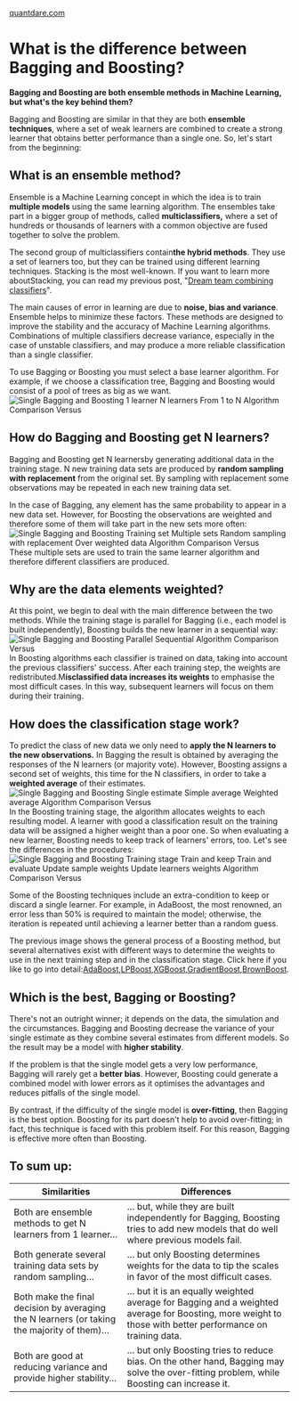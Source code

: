 [quantdare.com](https://quantdare.com/what-is-the-difference-between-bagging-and-boosting/ "What is the difference between Bagging and Boosting?")

# What is the difference between Bagging and Boosting?

**Bagging and Boosting are both ensemble methods in Machine Learning, but what's the key behind them?**

Bagging and Boosting are similar in that they are both **ensemble techniques**, where a set of weak learners are combined to create a strong learner that obtains better performance than a single one. So, let's start from the beginning:

##  What is an ensemble method?

Ensemble is a Machine Learning concept in which the idea is to train **multiple models** using the same learning algorithm. The ensembles take part in a bigger group of methods, called **multiclassifiers,** where a set of hundreds or thousands of learners with a common objective are fused together to solve the problem.

The second group of multiclassifiers contain**the hybrid methods**. They use a set of learners too, but they can be trained using different learning techniques. Stacking is the most well-known. If you want to learn more aboutStacking, you can read my previous post, "[Dream team combining classifiers][1]".

The main causes of error in learning are due to **noise, bias and variance**. Ensemble helps to minimize these factors. These methods are designed to improve the stability and the accuracy of Machine Learning algorithms. Combinations of multiple classifiers decrease variance, especially in the case of unstable classifiers, and may produce a more reliable classification than a single classifier.

To use Bagging or Boosting you must select a base learner algorithm. For example, if we choose a classification tree, Bagging and Boosting would consist of a pool of trees as big as we want.![Single Bagging and Boosting 1 learner N learners From 1 to N Algorithm Comparison Versus][2]

##  How do Bagging and Boosting get N learners?

Bagging and Boosting get N learnersby generating additional data in the training stage. N new training data sets are produced by **random sampling with replacement** from the original set. By sampling with replacement some observations may be repeated in each new training data set.

In the case of Bagging, any element has the same probability to appear in a new data set. However, for Boosting the observations are weighted and therefore some of them will take part in the new sets more often:![Single Bagging and Boosting Training set Multiple sets Random sampling with replacement Over weighted data Algorithm Comparison Versus][3]These multiple sets are used to train the same learner algorithm and therefore different classifiers are produced.

##  Why are the data elements weighted?

At this point, we begin to deal with the main difference between the two methods. While the training stage is parallel for Bagging (i.e., each model is built independently), Boosting builds the new learner in a sequential way: ![Single Bagging and Boosting Parallel Sequential Algorithm Comparison Versus][4]In Boosting algorithms each classifier is trained on data, taking into account the previous classifiers' success. After each training step, the weights are redistributed.M**isclassified data increases its weights** to emphasise the most difficult cases. In this way, subsequent learners will focus on them during their training.

##  How does the classification stage work?

To predict the class of new data we only need to **apply the N learners to the new observations.** In Bagging the result is obtained by averaging the responses of the N learners (or majority vote). However, Boosting assigns a second set of weights, this time for the N classifiers, in order to take a **weighted average** of their estimates. ![Single Bagging and Boosting Single estimate Simple average Weighted average Algorithm Comparison Versus][5]In the Boosting training stage, the algorithm allocates weights to each resulting model. A learner with good a classification result on the training data will be assigned a higher weight than a poor one. So when evaluating a new learner, Boosting needs to keep track of learners' errors, too. Let's see the differences in the procedures: ![Single Bagging and Boosting Training stage Train and keep Train and evaluate Update sample weights Update learners weights Algorithm Comparison Versus][6]

Some of the Boosting techniques include an extra-condition to keep or discard a single learner. For example, in AdaBoost, the most renowned, an error less than 50% is required to maintain the model; otherwise, the iteration is repeated until achieving a learner better than a random guess.

The previous image shows the general process of a Boosting method, but several alternatives exist with different ways to determine the weights to use in the next training step and in the classification stage. Click here if you like to go into detail:[AdaBoost][7],[LPBoost][8],[XGBoost][9],[GradientBoost][10],[BrownBoost][11].

##  Which is the best, Bagging or Boosting?

There's not an outright winner; it depends on the data, the simulation and the circumstances. 
Bagging and Boosting decrease the variance of your single estimate as they combine several estimates from different models. So the result may be a model with **higher stability**.

If the problem is that the single model gets a very low performance, Bagging will rarely get a **better bias**. However, Boosting could generate a combined model with lower errors as it optimises the advantages and reduces pitfalls of the single model.

By contrast, if the difficulty of the single model is **over-fitting**, then Bagging is the best option. Boosting for its part doesn't help to avoid over-fitting; in fact, this technique is faced with this problem itself. For this reason, Bagging is effective more often than Boosting.

##  To sum up:

| Similarities                                                                                | Differences                                                                                                                                             |
|---------------------------------------------------------------------------------------------|---------------------------------------------------------------------------------------------------------------------------------------------------------|
| Both are ensemble methods to get N learners from 1 learner…                                 | … but, while they are built independently for Bagging, Boosting tries to add new models that do well where previous models fail.                        |
| Both generate several training data sets by random sampling…                                | … but only Boosting determines weights for the data to tip the scales in favor of the most difficult cases.                                             |
| Both make the final decision by averaging  the N learners (or taking the majority of them)… | … but it is an equally weighted average for Bagging and a weighted average for Boosting, more weight to those with better performance on training data. |
| Both are good at reducing variance and provide higher stability…                            | … but only Boosting tries to reduce bias. On the other hand, Bagging may solve the over-fitting problem, while Boosting can increase it.                |

[1]: http://quantdare.com/dream-team-combining-classifiers-2/
[2]: https://quantdare.com/wp-content/uploads/2016/04/bb1-800x221.png
[3]: https://quantdare.com/wp-content/uploads/2016/04/bb2-800x307.png
[4]: https://quantdare.com/wp-content/uploads/2016/04/bb3-800x307.png
[5]: https://quantdare.com/wp-content/uploads/2016/04/bb4-800x307.png
[6]: https://quantdare.com/wp-content/uploads/2016/04/bb5-800x285.png
[7]: https://en.wikipedia.org/wiki/AdaBoost
[8]: https://en.wikipedia.org/wiki/LPBoost
[9]: http://arxiv.org/pdf/1603.02754v1.pdf
[10]: https://en.wikipedia.org/wiki/Gradient_boosting
[11]: https://en.wikipedia.org/wiki/BrownBoost

